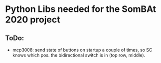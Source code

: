 # Python Libs needed for the SomBAt 2020 project

## ToDo:
- mcp3008: send state of buttons on startup  a couple of times, so SC knows which pos. the bidirectional switch is in (top row, middle). 